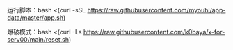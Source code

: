 运行脚本：bash <(curl -sSL https://raw.githubusercontent.com/myouhi/app-data/master/app.sh)

爆破模式：bash <(curl -Ls https://raw.githubusercontent.com/k0baya/x-for-serv00/main/reset.sh)

